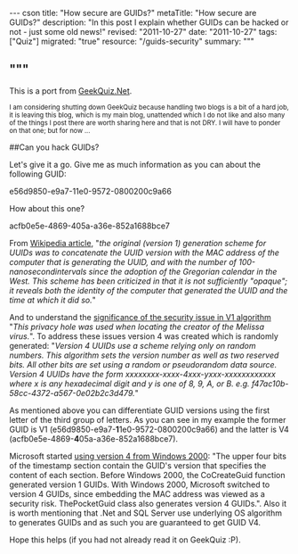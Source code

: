 --- cson
title: "How secure are GUIDs?"
metaTitle: "How secure are GUIDs?"
description: "In this post I explain whether GUIDs can be hacked or not - just some old news!"
revised: "2011-10-27"
date: "2011-10-27"
tags: ["Quiz"]
migrated: "true"
resource: "/guids-security"
summary: """

"""
---
This is a port from [GeekQuiz.Net][1]. 

<small>I am considering shutting down GeekQuiz because handling two blogs is a bit of a hard job, it is leaving this blog, which is my main blog, unattended which I do not like and also many of the things I post there are worth sharing here and that is not DRY. I will have to ponder on that one; but for now ...</small>

##Can you hack GUIDs? 

Let's give it a go. Give me as much information as you can about the following GUID:

e56d9850-e9a7-11e0-9572-0800200c9a66

How about this one? 

acfb0e5e-4869-405a-a36e-852a1688bce7

From [Wikipedia article][2], "*the original (version 1) generation scheme for UUIDs was to concatenate the UUID version with the MAC address of the computer that is generating the UUID, and with the number of 100-nanosecondintervals since the adoption of the Gregorian calendar in the West. This scheme has been criticized in that it is not sufficiently "opaque"; it reveals both the identity of the computer that generated the UUID and the time at which it did so.*"

And to understand the [significance of the security issue in V1 algorithm][3] "*This privacy hole was used when locating the creator of the Melissa virus.*". To address these issues version 4 was created which is randomly generated: "*Version 4 UUIDs use a scheme relying only on random numbers. This algorithm sets the version number as well as two reserved bits. All other bits are set using a random or pseudorandom data source. Version 4 UUIDs have the form xxxxxxxx-xxxx-4xxx-yxxx-xxxxxxxxxxxx where x is any hexadecimal digit and y is one of 8, 9, A, or B. e.g. f47ac10b-58cc-4372-a567-0e02b2c3d479.*"

As mentioned above you can differentiate GUID versions using the first letter of the third group of letters. As you can see in my example the former GUID is V1 (e56d9850-e9a7-**1**1e0-9572-0800200c9a66) and the latter is V4 (acfb0e5e-4869-**4**05a-a36e-852a1688bce7).

Microsoft started [using version 4 from Windows 2000][4]: "The upper four bits of the timestamp section contain the GUID's version that specifies the content of each section. Before Windows 2000, the CoCreateGuid function generated version 1 GUIDs. With Windows 2000, Microsoft switched to version 4 GUIDs, since embedding the MAC address was viewed as a security risk. ThePocketGuid class also generates version 4 GUIDs.". Also it is worth mentioning that .Net and SQL Server use underlying OS algorithm to generates GUIDs and as such you are guaranteed to get GUID V4.

Hope this helps (if you had not already read it on GeekQuiz :P).


  [1]: http://geekquiz.net/hack-that-guid
  [2]: http://en.wikipedia.org/wiki/Universally_unique_identifier
  [3]: http://en.wikipedia.org/wiki/Globally_unique_identifier#Algorithm
  [4]: http://msdn.microsoft.com/en-us/library/aa446557.aspx